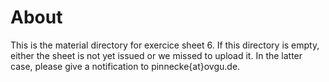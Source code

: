 # About

This is the material directory for exercice sheet 6. If this directory is empty, either the sheet is not yet issued or we missed to upload it. In the latter case, please give a notification to pinnecke{at}ovgu.de.

